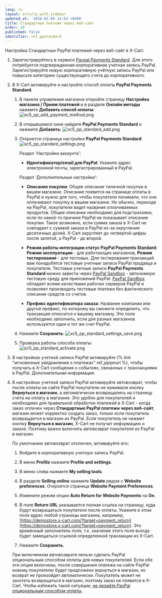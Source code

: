 ```yaml
---
lang: ru
layout: article_with_sidebar
updated_at: '2018-01-09 14:54 +0400'
title: Стандартные платежи через веб-сайт
order: 20
published: false
identifier: ref_ppstandard
---
```

Настройка Стандартных PayPal платежей через веб-сайт в X-Cart:

1.  Зарегистрируйтесь в сервисе [Paypal Payments Standard](https://www.paypal.com/ru/webapps/mpp/standard "Стандартные платежи через веб-сайт"). Для этого потребуется подтвержденная корпоративная учетная запись PayPal. Зарегистрируйте новую корпоративную учётную запись PayPal или повысьте категорию существующего счета до корпоративного. 

2.  В X-Cart активируйте и настройте способ оплаты **PayPal Payments Standard**.

    1.  В панели управления магазина откройте страницу **Настройка магазина / Прием платежей** и в разделе **Онлайн методы** нажмите **Добавить способ оплаты**:
    ![xc5_pp_add_payment_method.png]({{site.baseurl}}/attachments/ref_DT2EX6fz/xc5_pp_add_payment_method.png)

    2.  В открывшемся окне найдите **PayPal Payments Standard** и нажмите **Добавить**:
![xc5_pp_standard_add.png]({{site.baseurl}}/attachments/ref_DT2EX6fz/xc5_pp_standard_add.png)
    
    3.  Откроется страница настройки **PayPal Payments Standard**:
![xc5_pp_standard_settings.png]({{site.baseurl}}/attachments/ref_DT2EX6fz/xc5_pp_standard_settings.png)

         Раздел 'Настройки аккаунта':

         *   **Идентификатор/email для PayPal**: Укажите адрес электронной почты, зарегистрированный в PayPal.

        Раздел 'Дополнительные настройки':

         *   **Описание покупки**: Общее описание типичной покупки в вашем магазине. Описание появится на странице оплаты в PayPal и нужно для того, чтобы покупатели понимали, что они оплачивают покупку в вашем магазине. Но обычно, переходя на PayPal, покупатели видят названия оплачиваемых продуктов. Общее описание необходимо для подстраховки, если по какой-то причине PayPal не показывает описание покупки. Такое возможно, если сумма заказа в X-Cart не совпадает с суммой заказа в PayPal из-за округления десятичных долей. X-Cart округляет до четвертой цифры после запятой, а PayPal - до второй.

         *   **Режим работы интеграции статус PayPal Payments Standard**:  **Режим эксплуатации** - для работающих магазинов, **Режим тестирования** - для тестовых. Для тестирования транзакций вам понадобятся тестовые учетные записи PayPal продавца и покупателя. Тестовые учетные записи **PayPal Payments Standard** можно завести через [PayPal Sandbox](https://developer.paypal.com/docs/classic/lifecycle/ug_sandbox/ "Setting up Paypal Payments Standard")  - автономную тестовую среду для приложений PayPal. [PayPal Sandbox](https://developer.paypal.com/docs/classic/lifecycle/ug_sandbox/ "Setting up Paypal Payments Standard") обладает всеми качествами рабочих серверов PayPal и позволяет производить тестовые платежи без фактического списание средств со счетов.

         *   **Префикс идентификатора заказа**: Название компании или другой префикс, по которому вы сможете определить, что транзакция относится к вашему магазину. Это поле необходимо заполнить, если для разных магазинов используется один и тот же счет PayPal.

    4.   Нажмите **Сохранить**:
         ![xc5_pp_standard_settings_save.png]({{site.baseurl}}/attachments/ref_DT2EX6fz/xc5_pp_standard_settings_save.png)

                  
    5.   Проверка работы способа оплаты:
         ![xc5_pp_standard_activate.png]({{site.baseurl}}/attachments/ref_DT2EX6fz/xc5_pp_standard_activate.png)

4.  В настройках учетной записи PayPal активируйте {% link "мгновенные уведомления о платежах" ref_ppipnurl %}, чтобы получать в X-Cart сообщения о событиях, связанных с транзакциями в PayPal. Дополнительная информация.

5.  В настройках учетной записи PayPal активируйте автовозврат, чтобы после оплаты на сайте PayPal покупатели не нажимали кнопку **Вернуться в магазин**, а автоматически возвращались на страницу счета на оплату в магазине. Это удобно для покупателей и необходимо для правильной обработки платежей в X-Cart -  когда заказ оплачен через **Стандартные PayPal платежи через веб-сайт**, магазин может корректно создать заказ, только если покупатель возвращается в магазин из PayPal. Если покупатель не нажмет кнопку **Вернуться в магазин**, X-Cart не получит информацию о заказе. Поэтому важно включить автовозврат покупателя из PayPal в магазин.
    
    По умолчанию автовозврат отключен, активируйте его:

    1.  Войдите в корпоративную учетную запись PayPal.

    2.  В меню **Profile** нажмите **Profile and settings**.

    3.  В меню слева нажмите **My selling tools**.

    4.  В разделе **Selling online** нажмите **Update** рядом с **Website preferences**.  Откроется страница **Website Payment Preferences**.

    5.  Измените режим опции **Auto Return for Website Payments** на **On**.
    
    6.  В поле **Return URL** указывается полная ссылка на страницу, куда будут возвращаться покупатели после оплаты. Укажите в этом поле адрес любой страницы магазина, например, [https://demostore.x-cart.com/?target=payment_return](https://demostore.x-cart.com/?target=payment_return). Это временный заполнитель поля, т.к. значение этого поля всегда будет замещаться ссылкой определенной транзакции из X-Cart. 
    
    7.  Нажмите **Сохранить**.
   
    При включенном автовозврате нельзя сделать PayPal опциональным способом оплаты для новых покупателей. Если обе эти опции включены, после совершения платежа на сайте PayPal новому покупателю будет предложено вернуться в магазин, но возврат не произойдет автоматически. Покупатель может не захотеть возвращаться в магазин, поэтому заказ не появится в X-Cart. Чтобы избежать такой ситуации, [не делайте PayPal опциональным способом оплаты](https://developer.paypal.com/docs/classic/admin/checkout-settings/#making-paypal-account-optional-at-checkout "turning PayPal account optional off").
